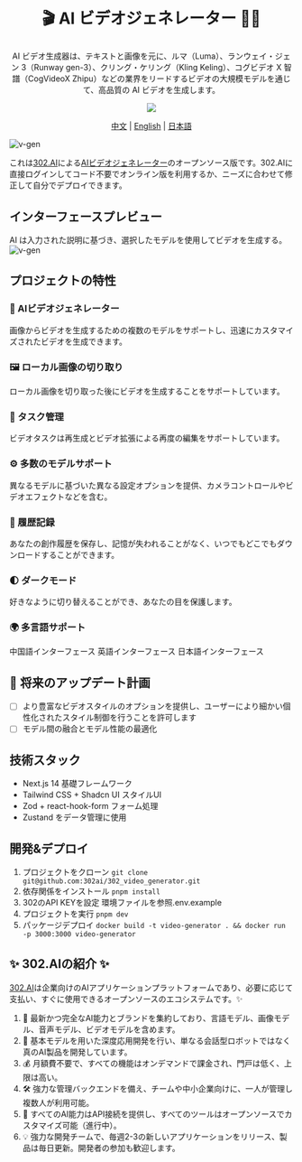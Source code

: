# <p align="center">🎬 AI ビデオジェネレーター 🚀✨</p>

<p align="center">AI ビデオ生成器は、テキストと画像を元に、ルマ（Luma）、ランウェイ・ジェン 3（Runway gen-3）、クリング・ケリング（Kling Keling）、コグビデオ X 智譜（CogVideoX Zhipu）などの業界をリードするビデオの大規模モデルを通じて、高品質の AI ビデオを生成します。</p>

<p align="center"><a href="https://302.ai/product/detail/26" target="blank"><img src="https://file.302.ai/gpt/imgs/github/20250102/72a57c4263944b73bf521830878ae39a.png" /></a></p >

<p align="center"><a href="README_zh.md">中文</a> | <a href="README.md">English</a> | <a href="README_ja.md">日本語</a></p>

![v-gen](docs/AI视频生成器jp.png)

これは[302.AI](https://302.ai/ja/)による[AIビデオジェネレーター](https://302.ai/product/detail/26)のオープンソース版です。302.AIに直接ログインしてコード不要でオンライン版を利用するか、ニーズに合わせて修正して自分でデプロイできます。

## インターフェースプレビュー
AI は入力された説明に基づき、選択したモデルを使用してビデオを生成する。
![v-gen](docs/ja.png)

## プロジェクトの特性

### 🎥 AIビデオジェネレーター
画像からビデオを生成するための複数のモデルをサポートし、迅速にカスタマイズされたビデオを生成できます。
### 🖼️ ローカル画像の切り取り
ローカル画像を切り取った後にビデオを生成することをサポートしています。
### 🔄 タスク管理
ビデオタスクは再生成とビデオ拡張による再度の編集をサポートしています。
### ⚙️ 多数のモデルサポート
異なるモデルに基づいた異なる設定オプションを提供、カメラコントロールやビデオエフェクトなどを含む。
### 📜 履歴記録
あなたの創作履歴を保存し、記憶が失われることがなく、いつでもどこでもダウンロードすることができます。
### 🌓 ダークモード
好きなように切り替えることができ、あなたの目を保護します。
### 🌍 多言語サポート
中国語インターフェース
英語インターフェース
日本語インターフェース

## 🚩 将来のアップデート計画
- [ ] より豊富なビデオスタイルのオプションを提供し、ユーザーにより細かい個性化されたスタイル制御を行うことを許可します
- [ ] モデル間の融合とモデル性能の最適化

## 技術スタック

- Next.js 14 基礎フレームワーク
- Tailwind CSS + Shadcn UI スタイルUI
- Zod + react-hook-form フォーム処理
- Zustand をデータ管理に使用

## 開発&デプロイ

1. プロジェクトをクローン `git clone git@github.com:302ai/302_video_generator.git`
2. 依存関係をインストール `pnpm install`
3. 302のAPI KEYを設定 環境ファイルを参照.env.example
4. プロジェクトを実行 `pnpm dev`
5. パッケージデプロイ `docker build -t video-generator . && docker run -p 3000:3000 video-generator`


## ✨ 302.AIの紹介 ✨

[302.AI](https://302.ai)は企業向けのAIアプリケーションプラットフォームであり、必要に応じて支払い、すぐに使用できるオープンソースのエコシステムです。✨

1. 🧠 最新かつ完全なAI能力とブランドを集約しており、言語モデル、画像モデル、音声モデル、ビデオモデルを含めます。
2. 🚀 基本モデルを用いた深度応用開発を行い、単なる会話型ロボットではなく真のAI製品を開発しています。
3. 💰 月額費不要で、すべての機能はオンデマンドで課金され、門戸は低く、上限は高い。
4. 🛠 強力な管理バックエンドを備え、チームや中小企業向けに、一人が管理し複数人が利用可能。
5. 🔗 すべてのAI能力はAPI接続を提供し、すべてのツールはオープンソースでカスタマイズ可能（進行中）。
6. 💡 強力な開発チームで、毎週2-3の新しいアプリケーションをリリース、製品は毎日更新。開発者の参加も歓迎します。
